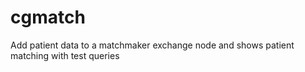 # cgmatch
Add patient data to a matchmaker exchange node and shows patient matching with test queries
